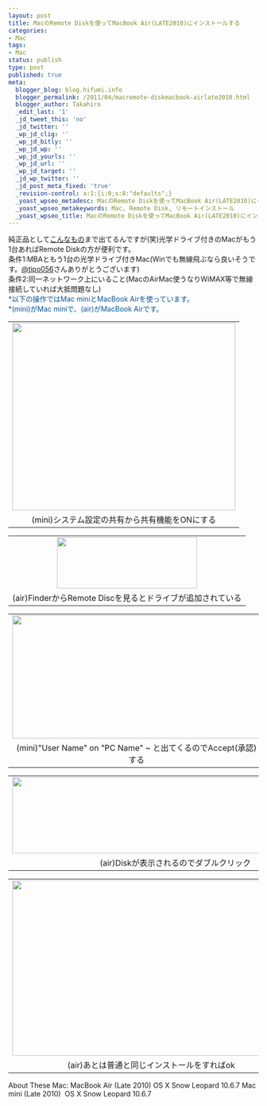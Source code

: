 ```yaml
---
layout: post
title: MacのRemote Diskを使ってMacBook Air(LATE2010)にインストールする
categories:
- Mac
tags:
- Mac
status: publish
type: post
published: true
meta:
  blogger_blog: blog.hifumi.info
  blogger_permalink: /2011/04/macremote-diskmacbook-airlate2010.html
  blogger_author: Takahiro
  _edit_last: '1'
  _jd_tweet_this: 'no'
  _jd_twitter: ''
  _wp_jd_clig: ''
  _wp_jd_bitly: ''
  _wp_jd_wp: ''
  _wp_jd_yourls: ''
  _wp_jd_url: ''
  _wp_jd_target: ''
  _jd_wp_twitter: ''
  _jd_post_meta_fixed: 'true'
  _revision-control: a:1:{i:0;s:8:"defaults";}
  _yoast_wpseo_metadesc: MacのRemote Diskを使ってMacBook Air(LATE2010)にインストールする
  _yoast_wpseo_metakeywords: Mac, Remote Disk, リモートインストール
  _yoast_wpseo_title: MacのRemote Diskを使ってMacBook Air(LATE2010)にインストールする
---
```

<div>純正品として<a href="http://store.apple.com/jp/product/MC684ZM/A?fnode=MTY1NDA0Nw&amp;mco=MTk0MjY1MDc">こんなもの</a>まで出てるんですが(笑)光学ドライブ付きのMacがもう1台あればRemote Diskの方が便利です。</div>
<div>条件1:MBAともう1台の光学ドライブ付きMac(Winでも無線飛ぶなら良いそうです。<a href="http://twitter.com/tipo056">@tipo056</a>さんありがとうございます)</div>
<div>条件2:同一ネットワーク上にいること(MacのAirMac使うなりWiMAX等で無線接続していれば大抵問題なし)</div>
<div><span class="Apple-style-span" style="color: #0b5394;">*以下の操作ではMac miniとMacBook Airを使っています。</span></div>
<div><span class="Apple-style-span" style="color: #0b5394;">*(mini)がMac miniで、(air)がMacBook Airです。</span></div>
<div>
<table class="tr-caption-container" style="margin-left: auto; margin-right: auto; text-align: center;" cellspacing="0" cellpadding="0" align="center">
<tbody>
<tr>
<td style="text-align: center;"><a href="http://blog.hifumi.info/wp-content/uploads/2011/04/remote1.png"><img class="aligncenter size-full wp-image-45" title="remote1" src="http://blog.hifumi.info/wp-content/uploads/2011/04/remote1.png" alt="" width="449" height="376" /></a></td>
</tr>
<tr>
<td class="tr-caption" style="text-align: center;">(mini)システム設定の共有から共有機能をONにする</td>
</tr>
</tbody>
</table>
<table class="tr-caption-container" style="margin-left: auto; margin-right: auto; text-align: center;" cellspacing="0" cellpadding="0" align="center">
<tbody>
<tr>
<td style="text-align: center;"><a href="http://blog.hifumi.info/wp-content/uploads/2011/04/remote2.png"><img class="aligncenter size-full wp-image-46" title="remote2" src="http://blog.hifumi.info/wp-content/uploads/2011/04/remote2.png" alt="" width="282" height="103" /></a></td>
</tr>
<tr>
<td class="tr-caption" style="text-align: center;">(air)FinderからRemote Discを見るとドライブが追加されている</td>
</tr>
</tbody>
</table>
<table class="tr-caption-container" style="margin-left: auto; margin-right: auto; text-align: center;" cellspacing="0" cellpadding="0" align="center">
<tbody>
<tr>
<td style="text-align: center;"><a href="http://blog.hifumi.info/wp-content/uploads/2011/04/remote3.png"><img class="aligncenter size-full wp-image-47" title="remote3" src="http://blog.hifumi.info/wp-content/uploads/2011/04/remote3.png" alt="" width="500" height="247" /></a></td>
</tr>
<tr>
<td class="tr-caption" style="text-align: center;">(mini)"User Name" on "PC Name" ~ と出てくるのでAccept(承認)する</td>
</tr>
</tbody>
</table>
<table class="tr-caption-container" style="margin-left: auto; margin-right: auto; text-align: center;" cellspacing="0" cellpadding="0" align="center">
<tbody>
<tr>
<td style="text-align: center;"><a href="http://blog.hifumi.info/wp-content/uploads/2011/04/remote4.png"><img class="aligncenter size-full wp-image-48" title="remote4" src="http://blog.hifumi.info/wp-content/uploads/2011/04/remote4.png" alt="" width="656" height="153" /></a></td>
</tr>
<tr>
<td class="tr-caption" style="text-align: center;">(air)Diskが表示されるのでダブルクリック</td>
</tr>
</tbody>
</table>
<table class="tr-caption-container" style="margin-left: auto; margin-right: auto; text-align: center;" cellspacing="0" cellpadding="0" align="center">
<tbody>
<tr>
<td style="text-align: center;"><a href="http://blog.hifumi.info/wp-content/uploads/2011/04/remote5.png"><img class="aligncenter size-full wp-image-49" title="remote5" src="http://blog.hifumi.info/wp-content/uploads/2011/04/remote5.png" alt="" width="559" height="352" /></a></td>
</tr>
<tr>
<td class="tr-caption" style="text-align: center;">(air)あとは普通と同じインストールをすればok</td>
</tr>
</tbody>
</table>
About These Mac:
MacBook Air (Late 2010) OS X Snow Leopard 10.6.7
Mac mini (Late 2010)  OS X Snow Leopard 10.6.7

</div>
<div class="blogger-post-footer"><img src="https://blogger.googleusercontent.com/tracker/3741219018498778236-6635111221795422251?l=blog.hifumi.info" alt="" width="1" height="1" /></div>
